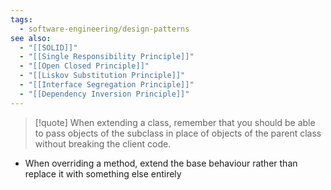 ```yaml
---
tags:
  - software-engineering/design-patterns
see also:
  - "[[SOLID]]"
  - "[[Single Responsibility Principle]]"
  - "[[Open Closed Principle]]"
  - "[[Liskov Substitution Principle]]"
  - "[[Interface Segregation Principle]]"
  - "[[Dependency Inversion Principle]]"
---
```

> [!quote]
> When extending a class, remember that you should be able to pass objects of the subclass in place of objects of the parent class without breaking the client code.

- When overriding a method, extend the base behaviour rather than replace it with something else entirely
